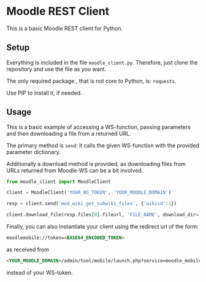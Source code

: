 # Moodle REST Client

This is a basic Moodle REST client for Python.

## Setup

Everything is included in the file `moodle_client.py`. Therefore, just clone the repository and use the file as you want.

The only required package , that is not core to Python, is: `requests`.

Use PIP to install it, if needed.


## Usage

This is a basic example of accessing a WS-function, passing parameters and then downloading a file from
a returned URL.

The primary method is `send`: it calls the given WS-function with the provided parameter dictionary.

Additionally a download method is provided, as downloading files from URLs returned from Moodle-WS can be a bit involved.

```python
from moodle_client import MoodleClient

client = MoodleClient('YOUR_WS_TOKEN', 'YOUR_MOODLE_DOMAIN')

resp = client.send('mod_wiki_get_subwiki_files', {'wikiid':1})

client.download_file(resp.files[0].fileurl, 'FILE_NAME', download_dir='.')
```

Finally, you can also instantiate your client using the redirect url of the form:

```html
moodlemobile://token=<BASE64_ENCODED_TOKEN>
```
as received from

```html
<YOUR_MOODLE_DOMAIN>/admin/tool/mobile/launch.php?service=moodle_mobile_app&passport=PASSPORT
```

instead of your WS-token.